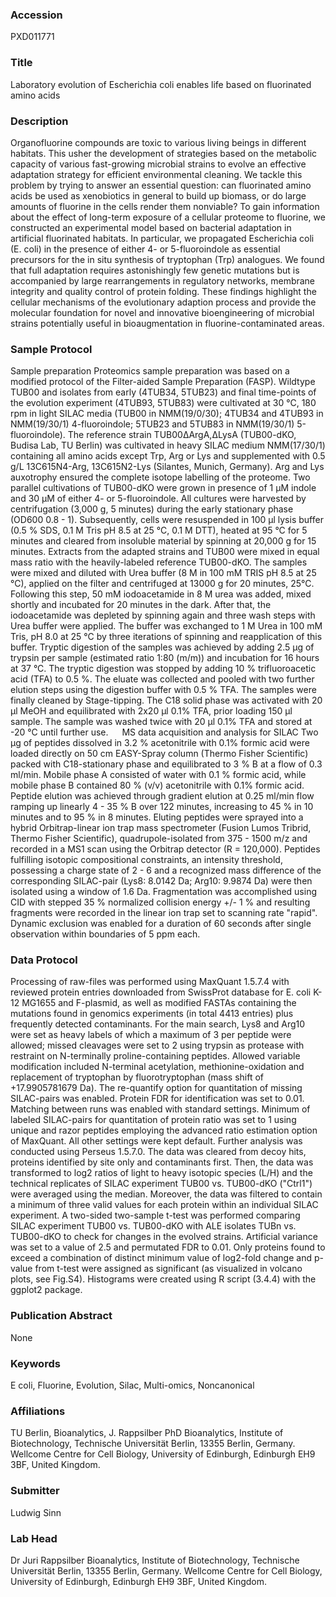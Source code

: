 ### Accession
PXD011771

### Title
Laboratory evolution of Escherichia coli enables life based on fluorinated amino acids

### Description
Organofluorine compounds are toxic to various living beings in different habitats. This usher the development of strategies based on the metabolic capacity of various fast-growing microbial strains to evolve an effective adaptation strategy for efficient environmental cleaning. We tackle this problem by trying to answer an essential question: can fluorinated amino acids be used as xenobiotics in general to build up biomass, or do large amounts of fluorine in the cells render them nonviable? To gain information about the effect of long-term exposure of a cellular proteome to fluorine, we constructed an experimental model based on bacterial adaptation in artificial fluorinated habitats. In particular, we propagated Escherichia coli (E. coli) in the presence of either 4- or 5-fluoroindole as essential precursors for the in situ synthesis of tryptophan (Trp) analogues. We found that full adaptation requires astonishingly few genetic mutations but is accompanied by large rearrangements in regulatory networks, membrane integrity and quality control of protein folding. These findings highlight the cellular mechanisms of the evolutionary adaption process and provide the molecular foundation for novel and innovative bioengineering of microbial strains potentially useful in bioaugmentation in fluorine-contaminated areas.

### Sample Protocol
Sample preparation Proteomics sample preparation was based on a modified protocol of the Filter-aided Sample Preparation (FASP). Wildtype TUB00 and isolates from early (4TUB34, 5TUB23) and final time-points of the evolution experiment (4TUB93, 5TUB83) were cultivated at 30 °C, 180 rpm in light SILAC media (TUB00 in NMM(19/0/30); 4TUB34 and 4TUB93 in NMM(19/30/1) 4-fluoroindole; 5TUB23 and 5TUB83 in NMM(19/30/1) 5-fluoroindole). The reference strain TUB00ΔArgA,ΔLysA (TUB00-dKO, Budisa Lab, TU Berlin) was cultivated in heavy SILAC medium NMM(17/30/1) containing all amino acids except Trp, Arg or Lys and supplemented with 0.5 g/L 13C615N4-Arg, 13C615N2-Lys (Silantes, Munich, Germany). Arg and Lys auxotrophy ensured the complete isotope labelling of the proteome. Two parallel cultivations of TUB00-dKO were grown in presence of 1 µM indole and 30 µM of either 4- or 5-fluoroindole. All cultures were harvested by centrifugation (3,000 g, 5 minutes) during the early stationary phase (OD600 0.8 - 1). Subsequently, cells were resuspended in 100 µl lysis buffer (0.5 % SDS, 0.1 M Tris pH 8.5 at 25 °C, 0.1 M DTT), heated at 95 °C for 5 minutes and cleared from insoluble material by spinning at 20,000 g for 15 minutes. Extracts from the adapted strains and TUB00 were mixed in equal mass ratio with the heavily-labeled reference TUB00-dKO. The samples were mixed and diluted with Urea buffer (8 M in 100 mM TRIS pH 8.5 at 25 °C), applied on the filter and centrifuged at 13000 g for 20 minutes, 25°C. Following this step, 50 mM iodoacetamide in 8 M urea was added, mixed shortly and incubated for 20 minutes in the dark. After that, the iodoacetamide was depleted by spinning again and three wash steps with Urea buffer were applied. The buffer was exchanged to 1 M Urea in 100 mM Tris, pH 8.0 at 25 °C by three iterations of spinning and reapplication of this buffer. Tryptic digestion of the samples was achieved by adding 2.5 µg of trypsin per sample (estimated ratio 1:80 (m/m)) and incubation for 16 hours at 37 °C. The tryptic digestion was stopped by adding 10 % trifluoroacetic acid (TFA) to 0.5 %. The eluate was collected and pooled with two further elution steps using the digestion buffer with 0.5 % TFA. The samples were finally cleaned by Stage-tipping. The C18 solid phase was activated with 20 µl MeOH and equilibrated with 2x20 µl 0.1% TFA, prior loading 150 µl sample. The sample was washed twice with 20 µl 0.1% TFA and stored at -20 °C until further use.   MS data acquisition and analysis for SILAC Two µg of peptides dissolved in 3.2 % acetonitrile with 0.1% formic acid were loaded directly on 50 cm EASY-Spray column (Thermo Fisher Scientific) packed with C18-stationary phase and equilibrated to 3 % B at a flow of 0.3 ml/min. Mobile phase A consisted of water with 0.1 % formic acid, while mobile phase B contained 80 % (v/v) acetonitrile with 0.1% formic acid. Peptide elution was achieved through gradient elution at 0.25 ml/min flow ramping up linearly 4 - 35 % B over 122 minutes, increasing to 45 % in 10 minutes and to 95 % in 8 minutes. Eluting peptides were sprayed into a hybrid Orbitrap-linear ion trap mass spectrometer (Fusion Lumos Tribrid, Thermo Fisher Scientific), quadrupole-isolated from 375 - 1500 m/z and recorded in a MS1 scan using the Orbitrap detector (R = 120,000). Peptides fulfilling isotopic compositional constraints, an intensity threshold, possessing a charge state of 2 - 6 and a recognized mass difference of the corresponding SILAC-pair (Lys8: 8.0142 Da; Arg10: 9.9874 Da) were then isolated using a window of 1.6 Da. Fragmentation was accomplished using CID with stepped 35 % normalized collision energy +/- 1 % and resulting fragments were recorded in the linear ion trap set to scanning rate "rapid". Dynamic exclusion was enabled for a duration of 60 seconds after single observation within boundaries of 5 ppm each.

### Data Protocol
Processing of raw-files was performed using MaxQuant 1.5.7.4 with reviewed protein entries downloaded from SwissProt database for E. coli K-12 MG1655 and F-plasmid, as well as modified FASTAs containing the mutations found in genomics experiments (in total 4413 entries) plus frequently detected contaminants. For the main search, Lys8 and Arg10 were set as heavy labels of which a maximum of 3 per peptide were allowed; missed cleavages were set to 2 using trypsin as protease with restraint on N-terminally proline-containing peptides. Allowed variable modification included N-terminal acetylation, methionine-oxidation and replacement of tryptophan by fluorotryptophan (mass shift of +17.9905781679 Da). The re-quantify option for quantitation of missing SILAC-pairs was enabled. Protein FDR for identification was set to 0.01. Matching between runs was enabled with standard settings. Minimum of labeled SILAC-pairs for quantitation of protein ratio was set to 1 using unique and razor peptides employing the advanced ratio estimation option of MaxQuant. All other settings were kept default. Further analysis was conducted using Perseus 1.5.7.0. The data was cleared from decoy hits, proteins identified by site only and contaminants first. Then, the data was transformed to log2 ratios of light to heavy isotopic species (L/H) and the technical replicates of SILAC experiment TUB00 vs. TUB00-dKO ("Ctrl1") were averaged using the median. Moreover, the data was filtered to contain a minimum of three valid values for each protein within an individual SILAC experiment. A two-sided two-sample t-test was performed comparing SILAC experiment TUB00 vs. TUB00-dKO with ALE isolates TUBn vs. TUB00-dKO to check for changes in the evolved strains. Artificial variance was set to a value of 2.5 and permutated FDR to 0.01. Only proteins found to exceed a combination of distinct minimum value of log2-fold change and p-value from t-test were assigned as significant (as visualized in volcano plots, see Fig.S4). Histograms were created using R script (3.4.4) with the ggplot2 package.

### Publication Abstract
None

### Keywords
E coli, Fluorine, Evolution, Silac, Multi-omics, Noncanonical

### Affiliations
TU Berlin, Bioanalytics, J. Rappsilber PhD
Bioanalytics, Institute of Biotechnology, Technische Universität Berlin, 13355 Berlin, Germany. Wellcome Centre for Cell Biology, University of Edinburgh, Edinburgh EH9 3BF, United Kingdom.

### Submitter
Ludwig Sinn

### Lab Head
Dr Juri Rappsilber
Bioanalytics, Institute of Biotechnology, Technische Universität Berlin, 13355 Berlin, Germany. Wellcome Centre for Cell Biology, University of Edinburgh, Edinburgh EH9 3BF, United Kingdom.


